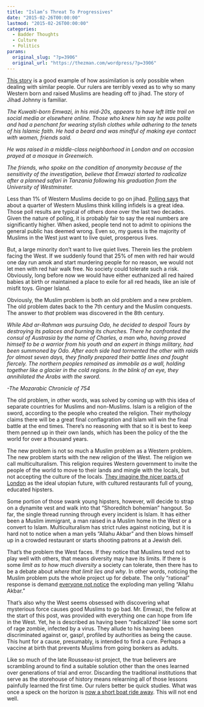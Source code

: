 ```yaml
---
title: "Islam’s Threat To Progressives"
date: "2015-02-26T00:00:00"
lastmod: "2015-02-26T00:00:00"
categories:
  - Badder Thoughts
  - Culture
  - Politics
params:
  original_slug: "?p=3906"
  original_url: "https://thezman.com/wordpress/?p=3906"
---
```


<a
href="http://www.washingtonpost.com/world/national-security/jihadi-john-the-islamic-state-killer-behind-the-mask-is-a-young-londoner/2015/02/25/d6dbab16-bc43-11e4-bdfa-b8e8f594e6ee_story.html"
rel="noopener" target="_blank">This story</a> is a good example of how
assimilation is only possible when dealing with similar people. Our
rulers are terribly vexed as to why so many Western born and raised
Muslims are heading off to jihad. The story of Jihad Johnny is familiar.

*The Kuwaiti-born Emwazi, in his mid-20s, appears to have left little
trail on social media or elsewhere online. Those who knew him say he was
polite and had a penchant for wearing stylish clothes while adhering to
the tenets of his Islamic faith. He had a beard and was mindful of
making eye contact with women, friends said.*

*He was raised in a middle-class neighborhood in London and on occasion
prayed at a mosque in Greenwich.*

*The friends, who spoke on the condition of anonymity because of the
sensitivity of the investigation, believe that Emwazi started to
radicalize after a planned safari in Tanzania following his graduation
from the University of Westminster.*

Less than 1% of Western Muslims decide to go on jihad. <a
href="http://www.telegraph.co.uk/news/religion/11433776/Quarter-of-British-Muslims-sympathise-with-Charlie-Hebdo-terrorists.html"
rel="noopener" target="_blank">Polling says</a> that about a quarter of
Western Muslims think killing infidels is a great idea. Those poll
results are typical of others done over the last two decades. Given the
nature of polling, it is probably fair to say the real numbers are
significantly higher. When asked, people tend not to admit to opinions
the general public has deemed wrong. Even so, my guess is the majority
of Muslims in the West just want to live quiet, prosperous lives.

But, a large minority don’t want to live quiet lives. Therein lies the
problem facing the West. If we suddenly found that 25% of men with red
hair would one day run amok and start murdering people for no reason, we
would not let men with red hair walk free. No society could tolerate
such a risk. Obviously, long before now we would have either euthanized
all red haired babies at birth or maintained a place to exile for all
red heads, like an isle of misfit toys. Ginger Island.

Obviously, the Muslim problem is both an old problem and a new problem.
The old problem dates back to the 7th century and the Muslim conquests.
The answer to *that* problem was discovered in the 8th century.

*While Abd ar-Rahman was pursuing Odo, he decided to despoil Tours by
destroying its palaces and burning its churches. There he confronted the
consul of Austrasia by the name of Charles, a man who, having proved
himself to be a warrior from his youth and an expert in things military,
had been summoned by Odo. After each side had tormented the other with
raids for almost seven days, they finally prepared their battle lines
and fought fiercely. The northern peoples remained as immobile as a
wall, holding together like a glacier in the cold regions. In the blink
of an eye, they annihilated the Arabs with the sword.*

*-The Mozarabic Chronicle of 754*

The old problem, in other words, was solved by coming up with this idea
of separate countries for Muslims and non-Muslims. Islam is a religion
of the sword, according to the people who created the religion. Their
mythology claims there will be a great final conflagration and Islam
will win the final battle at the end times. There’s no reasoning with
that so it is best to keep them penned up in their own lands, which has
been the policy of the the world for over a thousand years.

The new problem is not so much a Muslim problem as a Western problem.
The new problem starts with the new religion of the West. The religion
we call multiculturalism. This religion requires Western government to
invite the people of the world to move to their lands and mingle with
the locals, but not accepting the culture of the locals. <a
href="http://www.theguardian.com/commentisfree/2014/may/23/london-ukip-nightmare-labout-tories-local-elections-farage"
rel="noopener" target="_blank">They imagine the nicer parts of
London</a> as the ideal utopian future, with cultured restaurants full
of young, educated hipsters.

Some portion of those swank young hipsters, however, will decide to
strap on a dynamite vest and walk into that “Shoreditch bohemian”
hangout. So far, the single thread running through every incident is
Islam. It has either been a Muslim immigrant, a man raised in a Muslim
home in the West or a convert to Islam. Multiculturalism has strict
rules against noticing, but it is hard not to notice when a man yells
“Allahu Akbar” and then blows himself up in a crowded restaurant or
starts shooting patrons at a Jewish deli.

That’s the problem the West faces. If they notice that Muslims tend not
to play well with others, that means diversity may have its limits. If
there is some *limit as to how much diversity* a society can tolerate,
then there has to be a debate about *where that limit lies and why*. In
other words, noticing the Muslim problem puts the whole project up for
debate. The only “rational” response is demand <a
href="http://www.app.com/story/opinion/editorials/2015/02/25/editorial-islam-terrorismnot-synonymous/24015131/"
rel="noopener" target="_blank">everyone not notice</a> the exploding man
yelling “Allahu Akbar.”

That’s also why the West seems obsessed with discovering what mysterious
force causes good Muslims to go bad. Mr. Emwazi, the fellow at the start
of this post, was provided with everything one can hope from life in the
West. Yet, he is described as having been “radicalized” like some sort
of rage zombie, infected by a virus. They allude to his having been
discriminated against or, gasp!, profiled by authorities as being the
cause. This hunt for a cause, presumably, is intended to find a cure.
Perhaps a vaccine at birth that prevents Muslims from going bonkers as
adults.

Like so much of the late Rousseau-ist project, the true believers are
scrambling around to find a suitable solution other than the ones
learned over generations of trial and error. Discarding the traditional
institutions that serve as the storehouse of history means relearning
all of those lessons painfully learned the first time. Our rulers better
be quick studies. What was once a speck on the horizon is <a
href="http://www.telegraph.co.uk/news/worldnews/islamic-state/11418966/Islamic-State-planning-to-use-Libya-as-gateway-to-Europe.html"
rel="noopener" target="_blank">now a short boat ride away</a>. This will
not end well.

 

